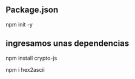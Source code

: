 ## Package.json

npm init -y

## ingresamos unas dependencias

npm install crypto-js

npm i hex2ascii
